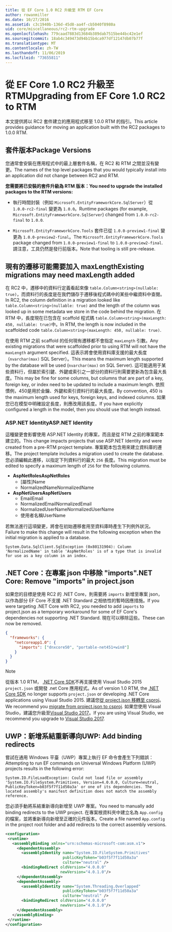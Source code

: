 ```yaml
---
title: 從 EF Core 1.0 RC2 升級至 RTM EF Core
author: rowanmiller
ms.date: 10/27/2016
ms.assetid: c3c1940b-136d-45d8-aa4f-cb5040f8980a
uid: core/miscellaneous/rc2-rtm-upgrade
ms.openlocfilehash: 779caad7883d13684b389dab7515be44bc42e1ef
ms.sourcegitcommit: 18ab4c349473d94b15b4ca977df12147db07b77f
ms.translationtype: MT
ms.contentlocale: zh-TW
ms.lasthandoff: 11/06/2019
ms.locfileid: "73655811"
---
```

# <a name="upgrading-from-ef-core-10-rc2-to-rtm"></a><span data-ttu-id="6e299-102">從 EF Core 1.0 RC2 升級至 RTM</span><span class="sxs-lookup"><span data-stu-id="6e299-102">Upgrading from EF Core 1.0 RC2 to RTM</span></span>

<span data-ttu-id="6e299-103">本文提供將以 RC2 套件建立的應用程式移至 1.0.0 RTM 的指引。</span><span class="sxs-lookup"><span data-stu-id="6e299-103">This article provides guidance for moving an application built with the RC2 packages to 1.0.0 RTM.</span></span>

## <a name="package-versions"></a><span data-ttu-id="6e299-104">套件版本</span><span class="sxs-lookup"><span data-stu-id="6e299-104">Package Versions</span></span>

<span data-ttu-id="6e299-105">您通常會安裝在應用程式中的最上層套件名稱，在 RC2 和 RTM 之間並沒有變更。</span><span class="sxs-lookup"><span data-stu-id="6e299-105">The names of the top level packages that you would typically install into an application did not change between RC2 and RTM.</span></span>

<span data-ttu-id="6e299-106">**您需要將已安裝的套件升級為 RTM 版本：**</span><span class="sxs-lookup"><span data-stu-id="6e299-106">**You need to upgrade the installed packages to the RTM versions:**</span></span>

* <span data-ttu-id="6e299-107">執行時間封裝（例如 `Microsoft.EntityFrameworkCore.SqlServer`）從 `1.0.0-rc2-final` 變更為 `1.0.0`。</span><span class="sxs-lookup"><span data-stu-id="6e299-107">Runtime packages (for example, `Microsoft.EntityFrameworkCore.SqlServer`) changed from `1.0.0-rc2-final` to `1.0.0`.</span></span>

* <span data-ttu-id="6e299-108">`Microsoft.EntityFrameworkCore.Tools` 套件已從 `1.0.0-preview1-final` 變更為 `1.0.0-preview2-final`。</span><span class="sxs-lookup"><span data-stu-id="6e299-108">The `Microsoft.EntityFrameworkCore.Tools` package changed from `1.0.0-preview1-final` to `1.0.0-preview2-final`.</span></span> <span data-ttu-id="6e299-109">請注意，工具仍然是發行前版本。</span><span class="sxs-lookup"><span data-stu-id="6e299-109">Note that tooling is still pre-release.</span></span>

## <a name="existing-migrations-may-need-maxlength-added"></a><span data-ttu-id="6e299-110">現有的遷移可能需要加入 maxLength</span><span class="sxs-lookup"><span data-stu-id="6e299-110">Existing migrations may need maxLength added</span></span>

<span data-ttu-id="6e299-111">在 RC2 中，遷移中的資料行定義看起來像 `table.Column<string>(nullable: true)`，而資料行的長度是在我們儲存于遷移後程式碼中的某些中繼資料中查閱。</span><span class="sxs-lookup"><span data-stu-id="6e299-111">In RC2, the column definition in a migration looked like `table.Column<string>(nullable: true)` and the length of the column was looked up in some metadata we store in the code behind the migration.</span></span> <span data-ttu-id="6e299-112">在 RTM 中，長度現在已包含在 scaffold 程式碼 `table.Column<string>(maxLength: 450, nullable: true)`中。</span><span class="sxs-lookup"><span data-stu-id="6e299-112">In RTM, the length is now included in the scaffolded code `table.Column<string>(maxLength: 450, nullable: true)`.</span></span>

<span data-ttu-id="6e299-113">在使用 RTM 之前 scaffold 的任何現有遷移都不會指定 `maxLength` 引數。</span><span class="sxs-lookup"><span data-stu-id="6e299-113">Any existing migrations that were scaffolded prior to using RTM will not have the `maxLength` argument specified.</span></span> <span data-ttu-id="6e299-114">這表示將會使用資料庫支援的最大長度（`nvarchar(max)` SQL Server）。</span><span class="sxs-lookup"><span data-stu-id="6e299-114">This means the maximum length supported by the database will be used (`nvarchar(max)` on SQL Server).</span></span> <span data-ttu-id="6e299-115">這可能適用于某些資料行，但屬於索引鍵、外鍵或索引之一部分的資料行則需要更新為包含最大長度。</span><span class="sxs-lookup"><span data-stu-id="6e299-115">This may be fine for some columns, but columns that are part of a key, foreign key, or index need to be updated to include a maximum length.</span></span> <span data-ttu-id="6e299-116">依照慣例，450是用於金鑰、外鍵和索引資料行的最大長度。</span><span class="sxs-lookup"><span data-stu-id="6e299-116">By convention, 450 is the maximum length used for keys, foreign keys, and indexed columns.</span></span> <span data-ttu-id="6e299-117">如果您已在模型中明確設定長度，則應改用該長度。</span><span class="sxs-lookup"><span data-stu-id="6e299-117">If you have explicitly configured a length in the model, then you should use that length instead.</span></span>

### <a name="aspnet-identity"></a><span data-ttu-id="6e299-118">ASP.NET Identity</span><span class="sxs-lookup"><span data-stu-id="6e299-118">ASP.NET Identity</span></span>

<span data-ttu-id="6e299-119">這種變更會影響使用 ASP.NET Identity 的專案，而且是從 RTM 之前的專案範本建立的。</span><span class="sxs-lookup"><span data-stu-id="6e299-119">This change impacts projects that use ASP.NET Identity and were created from a pre-RTM project template.</span></span> <span data-ttu-id="6e299-120">專案範本包含用來建立資料庫的遷移。</span><span class="sxs-lookup"><span data-stu-id="6e299-120">The project template includes a migration used to create the database.</span></span> <span data-ttu-id="6e299-121">您必須編輯此遷移，以指定下列資料行的最大 `256` 長度。</span><span class="sxs-lookup"><span data-stu-id="6e299-121">This migration must be edited to specify a maximum length of `256` for the following columns.</span></span>

* <span data-ttu-id="6e299-122">**AspNetRoles**</span><span class="sxs-lookup"><span data-stu-id="6e299-122">**AspNetRoles**</span></span>
  * <span data-ttu-id="6e299-123">[屬性]</span><span class="sxs-lookup"><span data-stu-id="6e299-123">Name</span></span>
  * <span data-ttu-id="6e299-124">NormalizedName</span><span class="sxs-lookup"><span data-stu-id="6e299-124">NormalizedName</span></span>
* <span data-ttu-id="6e299-125">**AspNetUsers**</span><span class="sxs-lookup"><span data-stu-id="6e299-125">**AspNetUsers**</span></span>
  * <span data-ttu-id="6e299-126">Email</span><span class="sxs-lookup"><span data-stu-id="6e299-126">Email</span></span>
  * <span data-ttu-id="6e299-127">NormalizedEmail</span><span class="sxs-lookup"><span data-stu-id="6e299-127">NormalizedEmail</span></span>
  * <span data-ttu-id="6e299-128">NormalizedUserName</span><span class="sxs-lookup"><span data-stu-id="6e299-128">NormalizedUserName</span></span>
  * <span data-ttu-id="6e299-129">使用者名稱</span><span class="sxs-lookup"><span data-stu-id="6e299-129">UserName</span></span>

<span data-ttu-id="6e299-130">若無法進行這項變更，將會在初始遷移套用至資料庫時產生下列例外狀況。</span><span class="sxs-lookup"><span data-stu-id="6e299-130">Failure to make this change will result in the following exception when the initial migration is applied to a database.</span></span>

``` Console
System.Data.SqlClient.SqlException (0x80131904): Column 'NormalizedName' in table 'AspNetRoles' is of a type that is invalid for use as a key column in an index.
```

## <a name="net-core-remove-imports-in-projectjson"></a><span data-ttu-id="6e299-131">.NET Core：在專案 json 中移除 "imports"</span><span class="sxs-lookup"><span data-stu-id="6e299-131">.NET Core: Remove "imports" in project.json</span></span>

<span data-ttu-id="6e299-132">如果您的目標是使用 RC2 的 .NET Core，則需要將 `imports` 新增至專案 json，以作為部分 EF Core 不支援 .NET Standard 之相依性的暫時因應措施。</span><span class="sxs-lookup"><span data-stu-id="6e299-132">If you were targeting .NET Core with RC2, you needed to add `imports` to project.json as a temporary workaround for some of EF Core's dependencies not supporting .NET Standard.</span></span> <span data-ttu-id="6e299-133">現在可以移除這些。</span><span class="sxs-lookup"><span data-stu-id="6e299-133">These can now be removed.</span></span>

``` json
{
  "frameworks": {
    "netcoreapp1.0": {
      "imports": ["dnxcore50", "portable-net451+win8"]
    }
  }
}
```

> [!NOTE]  
> <span data-ttu-id="6e299-134">從版本 1.0 RTM， [.NET Core SDK](https://www.microsoft.com/net/download/core)不再支援使用 Visual Studio 2015 `project.json` 或開發 .net Core 應用程式。</span><span class="sxs-lookup"><span data-stu-id="6e299-134">As of version 1.0 RTM, the [.NET Core SDK](https://www.microsoft.com/net/download/core) no longer supports `project.json` or developing .NET Core applications using Visual Studio 2015.</span></span> <span data-ttu-id="6e299-135">建議您[從 project.json 移轉至 csproj](https://docs.microsoft.com/dotnet/articles/core/migration/)。</span><span class="sxs-lookup"><span data-stu-id="6e299-135">We recommend you [migrate from project.json to csproj](https://docs.microsoft.com/dotnet/articles/core/migration/).</span></span> <span data-ttu-id="6e299-136">如果您使用 Visual Studio，建議您升級至[Visual Studio 2017](https://www.visualstudio.com/downloads/)。</span><span class="sxs-lookup"><span data-stu-id="6e299-136">If you are using Visual Studio, we recommend you upgrade to [Visual Studio 2017](https://www.visualstudio.com/downloads/).</span></span>

## <a name="uwp-add-binding-redirects"></a><span data-ttu-id="6e299-137">UWP：新增系結重新導向</span><span class="sxs-lookup"><span data-stu-id="6e299-137">UWP: Add binding redirects</span></span>

<span data-ttu-id="6e299-138">嘗試在通用 Windows 平臺（UWP）專案上執行 EF 命令會產生下列錯誤：</span><span class="sxs-lookup"><span data-stu-id="6e299-138">Attempting to run EF commands on Universal Windows Platform (UWP) projects results in the following error:</span></span>

```output
System.IO.FileLoadException: Could not load file or assembly 'System.IO.FileSystem.Primitives, Version=4.0.0.0, Culture=neutral, PublicKeyToken=b03f5f7f11d50a3a' or one of its dependencies. The located assembly's manifest definition does not match the assembly reference.
```

<span data-ttu-id="6e299-139">您必須手動將系結重新導向新增至 UWP 專案。</span><span class="sxs-lookup"><span data-stu-id="6e299-139">You need to manually add binding redirects to the UWP project.</span></span> <span data-ttu-id="6e299-140">在專案根資料夾中建立名為 `App.config` 的檔案，並將重新導向新增至正確的元件版本。</span><span class="sxs-lookup"><span data-stu-id="6e299-140">Create a file named `App.config` in the project root folder and add redirects to the correct assembly versions.</span></span>

```xml
<configuration>
 <runtime>
   <assemblyBinding xmlns="urn:schemas-microsoft-com:asm.v1">
     <dependentAssembly>
       <assemblyIdentity name="System.IO.FileSystem.Primitives"
                         publicKeyToken="b03f5f7f11d50a3a"
                         culture="neutral" />
       <bindingRedirect oldVersion="4.0.0.0"
                        newVersion="4.0.1.0"/>
     </dependentAssembly>
     <dependentAssembly>
       <assemblyIdentity name="System.Threading.Overlapped"
                         publicKeyToken="b03f5f7f11d50a3a"
                         culture="neutral" />
       <bindingRedirect oldVersion="4.0.0.0"
                        newVersion="4.0.1.0"/>
     </dependentAssembly>
   </assemblyBinding>
 </runtime>
</configuration>
```
